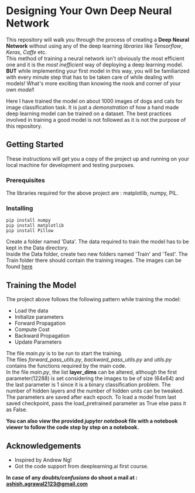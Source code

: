 # Designing Your Own Deep Neural Network
This repository will walk you through the process of creating a **Deep Neural Network** without using any of the deep learning *libraries* like *Tensorflow*, *Keras*, *Caffe* etc.  
This method of training a neural network isn't obviously the most efficient one and it is the *most inefficient* way of deploying a deep learning model.  
**BUT** while implementing your first model in this way, you will be familiarized with every minute step that has to be taken care of while dealing with models! What's more exciting than knowing the nook and corner of your own *model*!  
                                                                                               
Here I have trained the model on about 1000 images of dogs and cats for image classification task. It is just a *demonstration* of how a hand made deep learning model can be trained on a dataset. The best practices involved in training a good model is not followed as it is not the purpose of this repository.
                                                                                                          
                                                                                                   
## Getting Started
These instructions will get you a copy of the project up and running on your local machine for development and testing purposes. 
                                                             
                                                                       
### Prerequisites
The libraries required for the above project are : matplotlib, numpy, PIL.  
                                                                          
                                                             
### Installing 
```
pip install numpy  
pip install matplotlib  
pip install Pillow
```  
Create a folder named 'Data'. The data required to train the model has to be kept in the Data directory.  
Inside the Data folder, create two new folders named 'Train' and 'Test'.
The Train folder there should contain the training images. The images can be found [here](https://www.kaggle.com/c/dogs-vs-cats)
                                                                   
                                                   
## Training the Model
The project above follows the following pattern while training the model:  
* Load the data
* Initialize parameters
* Forward Propagation
* Compute Cost
* Backward Propagation
* Update Parameters  
                           
The file *main.py* is to be run to start the training.  
The files *forward_pass_utils.py*, *backward_pass_utils.py* and *utils.py* contains the functions required by the main code.  
In the file *main.py*, the list **layer_dims** can be altered, although the first parameter(12288) is set considering the images to be of size (64x64) and the last parameter is 1 since it is a binary classification problem. The number of hidden layers and the number of hidden units can be tweaked.  
The parameters are saved after each epoch. To load a model from last saved checkpoint, pass the load_pretrained parameter as True else pass it as False.  
                                                             
**You can also view the provided *jupyter notebook* file with a notebook viewer to follow the code step by step on a notebook.**  


## Acknowledgements
* Inspired by Andrew Ng!
* Got the code support from deeplearning.ai first course.

**In case of any *doubts/confusions* do shoot a mail at : ashish.agrawal2123@gmail.com**


